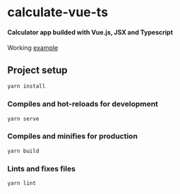# calculate-vue-ts

#### Calculator app builded with Vue.js, JSX and Typescript
Working [example](https://agalai.github.io/calculate-vue-ts/)

## Project setup
```
yarn install
```

### Compiles and hot-reloads for development
```
yarn serve
```

### Compiles and minifies for production
```
yarn build
```

### Lints and fixes files
```
yarn lint
```
